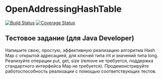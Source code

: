 # OpenAddressingHashTable

[![Build Status](https://travis-ci.org/JIeIIIa/open-addressing-hash-table.svg?branch=master)](https://travis-ci.org/JIeIIIa/open-addressing-hash-table)
[![Coverage Status](https://coveralls.io/repos/github/JIeIIIa/open-addressing-hash-table/badge.svg?branch=master)](https://coveralls.io/github/JIeIIIa/open-addressing-hash-table?branch=master)

## Тестовое задание (для Java Developer)
  
Напишите свою, простую, эффективную реализацию алгоритма Hash Map с открытой адресацией, 
для ключей типа int и значений типа long. 
Реализуйте операции put, get, size (remove не требуется, поддержка стандартного интерфейса Map не требуется).
Продемонстрируйте работоспособность реализации с помощью соответствующих тестов.
